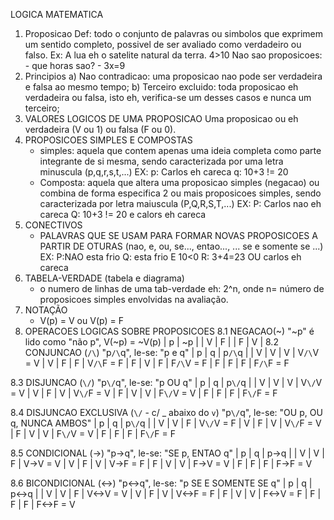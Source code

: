 LOGICA MATEMATICA
1. Proposicao
    Def: todo o conjunto de palavras ou simbolos que exprimem um sentido completo, possivel de ser avaliado como verdadeiro ou falso.
    Ex: A lua eh o satelite natural da terra.
        4>10
    Nao sao proposicoes:
        - que horas sao?
        - 3x=9
2. Principios
    a) Nao contradicao: uma proposicao nao pode ser verdadeira e falsa ao mesmo tempo;
    b) Terceiro excluido: toda proposicao eh verdadeira ou falsa, isto eh, verifica-se um desses casos e nunca um terceiro;
3. VALORES LOGICOS DE UMA PROPOSICAO
    Uma proposicao ou eh verdadeira (V ou 1) ou falsa (F ou 0).
4. PROPOSICOES SIMPLES E COMPOSTAS
    - simples: aquela que contem apenas uma ideia completa como parte integrante de si mesma, sendo caracterizada por uma letra minuscula (p,q,r,s,t,...)
    EX:
        p: Carlos eh careca
        q: 10+3 != 20
    - Composta: aquela que altera uma proposicao simples (negacao) ou combina de forma especifica 2 ou mais proposicoes simples, sendo caracterizada por letra maiuscula (P,Q,R,S,T,...)
    EX:
        P: Carlos nao eh careca
        Q: 10+3 != 20 e calors eh careca
5. CONECTIVOS
    - PALAVRAS QUE SE USAM PARA FORMAR NOVAS PROPOSICOES A PARTIR DE OTURAS (nao, e, ou, se..., entao..., ... se e somente se ...)
    EX:
        P:NAO esta frio
        Q: esta frio E 10<0
        R: 3+4=23 OU carlos eh careca
6. TABELA-VERDADE (tabela e diagrama)
    - o numero de linhas de uma tab-verdade eh: 2^n, onde n= número de proposicoes simples envolvidas na avaliação.
7. NOTAÇÃO
    - V(p) = V ou V(p) = F
8. OPERACOES LOGICAS SOBRE PROPOSICOES
8.1 NEGACAO(~)
    "~p" é lido como "não p", V(~p) = ~V(p)
    |   p   |   ~p  |
    |   V   |   F   |
    |   F   |   V   |
8.2 CONJUNCAO (`/\`)
    "p`/\`q", le-se: "p e q"
    |   p   |   q   |   p`/\`q  |
    |   V   |   V   |     V     |   V`/\`V = V
    |   V   |   F   |     F     |   V`/\`F = F
    |   F   |   V   |     F     |   F`/\`V = F
    |   F   |   F   |     F     |   F`/\`F = F

8.3 DISJUNCAO (`\/`)
    "p`\/`q", le-se: "p OU q"
    |   p   |   q   |   p`\/`q  |
    |   V   |   V   |     V     |   V`\/`V = V
    |   V   |   F   |     V     |   V`\/`F = V
    |   F   |   V   |     V     |   F`\/`V = V
    |   F   |   F   |     F     |   F`\/`F = F

8.4 DISJUNCAO EXCLUSIVA (`\/` - c/ _ abaixo do `v`)
    "p`\/`q", le-se: "OU p, OU q, NUNCA AMBOS"
    |   p   |   q   |   p`\/`q  |
    |   V   |   V   |     F     |   V`\/`V = F
    |   V   |   F   |     V     |   V`\/`F = V
    |   F   |   V   |     V     |   F`\/`V = V
    |   F   |   F   |     F     |   F`\/`F = F

8.5 CONDICIONAL (->)
    "p->q", le-se: "SE p, ENTAO q"
    |   p   |   q   |    p->q   |
    |   V   |   V   |     F     |   V->V = V
    |   V   |   F   |     V     |   V->F = F
    |   F   |   V   |     V     |   F->V = V
    |   F   |   F   |     F     |   F->F = V

8.6 BICONDICIONAL (<->)
    "p<->q", le-se: "p SE E SOMENTE SE q"
    |   p   |   q   |   p<->q   |
    |   V   |   V   |     F     |   V<->V = V
    |   V   |   F   |     V     |   V<->F = F
    |   F   |   V   |     V     |   F<->V = F
    |   F   |   F   |     F     |   F<->F = V
